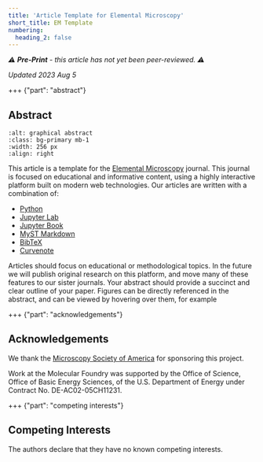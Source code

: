 ```yaml
---
title: 'Article Template for Elemental Microscopy'
short_title: EM Template
numbering:
  heading_2: false
---
```


*⚠️ **Pre-Print** - this article has not yet been peer-reviewed. ⚠️*

*Updated 2023 Aug 5*


+++ {"part": "abstract"} 
## Abstract

```{image} /figures/graphical_abstract.png
:alt: graphical abstract
:class: bg-primary mb-1
:width: 256 px
:align: right
```

This article is a template for the [Elemental Microscopy](http://www.elementalmicroscopy.com/) journal. This journal is focused on educational and informative content, using a highly interactive platform built on modern web technologies. Our articles are written with a combination of: 


* [Python](https://www.python.org/)
* [Jupyter Lab](https://jupyter.org/)
* [Jupyter Book](https://jupyterbook.org/)
* [MyST Markdown](https://jupyterbook.org/en/stable/content/myst.html)
* [BibTeX](https://jupyterbook.org/en/stable/content/myst.html)
* [Curvenote](https://curvenote.com/)

Articles should focus on educational or methodological topics. In the future we will publish original research on this platform, and move many of these features to our sister journals. Your abstract should provide a succinct and clear outline of your paper. Figures can be directly referenced in the abstract, and can be viewed by hovering over them, for example 




+++ {"part": "acknowledgements"} 
## Acknowledgements

We thank the [Microscopy Society of America](https://www.microscopy.org/) for sponsoring this project. 


Work at the Molecular Foundry was supported by the Office of Science, Office of Basic Energy Sciences, of the U.S. Department of Energy under Contract No. DE-AC02-05CH11231.


+++ {"part": "competing interests"} 
## Competing Interests

The authors declare that they have no known competing interests.
